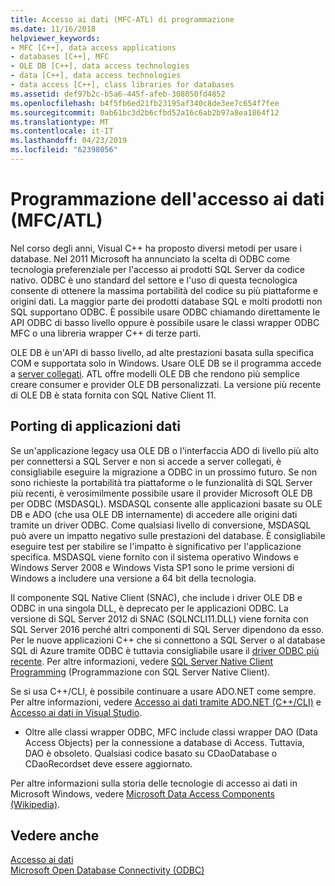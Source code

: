 ```yaml
---
title: Accesso ai dati (MFC-ATL) di programmazione
ms.date: 11/16/2018
helpviewer_keywords:
- MFC [C++], data access applications
- databases [C++], MFC
- OLE DB [C++], data access technologies
- data [C++], data access technologies
- data access [C++], class libraries for databases
ms.assetid: def97b2c-b5a6-445f-afeb-308050fd4852
ms.openlocfilehash: b4f5fb6ed21fb23195af340c8de3ee7c654f7fee
ms.sourcegitcommit: 0ab61bc3d2b6cfbd52a16c6ab2b97a8ea1864f12
ms.translationtype: MT
ms.contentlocale: it-IT
ms.lasthandoff: 04/23/2019
ms.locfileid: "62398056"
---
```

# <a name="data-access-programming-mfcatl"></a>Programmazione dell'accesso ai dati (MFC/ATL)

Nel corso degli anni, Visual C++ ha proposto diversi metodi per usare i database. Nel 2011 Microsoft ha annunciato la scelta di ODBC come tecnologia preferenziale per l'accesso ai prodotti SQL Server da codice nativo. ODBC è uno standard del settore e l'uso di questa tecnologica consente di ottenere la massima portabilità del codice su più piattaforme e origini dati. La maggior parte dei prodotti database SQL e molti prodotti non SQL supportano ODBC. È possibile usare ODBC chiamando direttamente le API ODBC di basso livello oppure è possibile usare le classi wrapper ODBC MFC o una libreria wrapper C++ di terze parti.

OLE DB è un'API di basso livello, ad alte prestazioni basata sulla specifica COM e supportata solo in Windows. Usare OLE DB se il programma accede a [server collegati](/sql/relational-databases/linked-servers/linked-servers-database-engine). ATL offre modelli OLE DB che rendono più semplice creare consumer e provider OLE DB personalizzati. La versione più recente di OLE DB è stata fornita con SQL Native Client 11.

## <a name="porting-data-applications"></a>Porting di applicazioni dati

Se un'applicazione legacy usa OLE DB o l'interfaccia ADO di livello più alto per connettersi a SQL Server e non si accede a server collegati, è consigliabile eseguire la migrazione a ODBC in un prossimo futuro. Se non sono richieste la portabilità tra piattaforme o le funzionalità di SQL Server più recenti, è verosimilmente possibile usare il provider Microsoft OLE DB per ODBC (MSDASQL).  MSDASQL consente alle applicazioni basate su OLE DB e ADO (che usa OLE DB internamente) di accedere alle origini dati tramite un driver ODBC. Come qualsiasi livello di conversione, MSDASQL può avere un impatto negativo sulle prestazioni del database. È consigliabile eseguire test per stabilire se l'impatto è significativo per l'applicazione specifica. MSDASQL viene fornito con il sistema operativo Windows e Windows Server 2008 e Windows Vista SP1 sono le prime versioni di Windows a includere una versione a 64 bit della tecnologia.

Il componente SQL Native Client (SNAC), che include i driver OLE DB e ODBC in una singola DLL, è deprecato per le applicazioni ODBC. La versione di SQL Server 2012 di SNAC (SQLNCLI11.DLL) viene fornita con SQL Server 2016 perché altri componenti di SQL Server dipendono da esso. Per le nuove applicazioni C++ che si connettono a SQL Server o al database SQL di Azure tramite ODBC è tuttavia consigliabile usare il [driver ODBC più recente](/sql/connect/odbc/download-odbc-driver-for-sql-server). Per altre informazioni, vedere [SQL Server Native Client Programming](/sql/relational-databases/native-client/sql-server-native-client-programming) (Programmazione con SQL Server Native Client).

Se si usa C++/CLI, è possibile continuare a usare ADO.NET come sempre. Per altre informazioni, vedere [Accesso ai dati tramite ADO.NET (C++/CLI)](../dotnet/data-access-using-adonet-cpp-cli.md) e [Accesso ai dati in Visual Studio](/visualstudio/data-tools/accessing-data-in-visual-studio).

- Oltre alle classi wrapper ODBC, MFC include classi wrapper DAO (Data Access Objects) per la connessione a database di Access.  Tuttavia, DAO è obsoleto. Qualsiasi codice basato su CDaoDatabase o CDaoRecordset deve essere aggiornato.

Per altre informazioni sulla storia delle tecnologie di accesso ai dati in Microsoft Windows, vedere [Microsoft Data Access Components (Wikipedia)](https://en.wikipedia.org/wiki/Microsoft_Data_Access_Components).

## <a name="see-also"></a>Vedere anche

[Accesso ai dati](data-access-in-cpp.md)<br/>
[Microsoft Open Database Connectivity (ODBC)](/sql/odbc/microsoft-open-database-connectivity-odbc)<br/>
